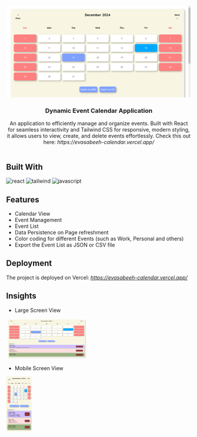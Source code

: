 <br/>
<p align="center">
  <img src="public\screenshot.png" alt="View" width="500" height="250"/> 
  <h3 align="center">Dynamic Event Calendar Application</h3>

  <p align="center">
  An application to efficiently manage and organize events. Built with React for seamless interactivity and Tailwind CSS for responsive, modern styling, it allows users to view, create, and delete events effortlessly. Check this out here: <em>https://evasabeeh-calendar.vercel.app/</em>
    <br/>
    <br/>
  </p>
</p>

## Built With

<p>
<img src="https://upload.wikimedia.org/wikipedia/commons/thumb/a/a7/React-icon.svg/768px-React-icon.svg.png" alt="react" width="80" height="80"/> 
<img src="https://uxwing.com/wp-content/themes/uxwing/download/brands-and-social-media/tailwind-css-icon.png" alt="tailwind" width="80" height="80"/>
<img src="https://upload.wikimedia.org/wikipedia/commons/thumb/6/6a/JavaScript-logo.png/900px-JavaScript-logo.png" alt="javascript" width="80" height="80"/>


## Features

- Calendar View
- Event Management
- Event List
- Data Persistence on Page refreshment
- Color coding for different Events (such as Work, Personal and others)
- Export the Event List as JSON or CSV file


## Deployment

The project is deployed on Vercel: <em>https://evasabeeh-calendar.vercel.app/</em>

## Insights

- Large Screen View
<img src="public\screenshot1.png" alt="desktop" width="220" height="110"/> 

- Mobile Screen View
<img src="public\screenshot2.png" alt="mobile" width="70" height="150"/> 
